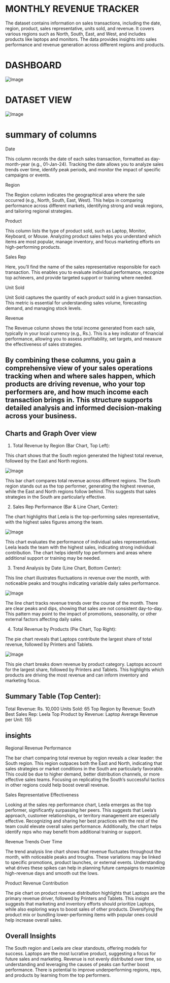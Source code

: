 
# MONTHLY REVENUE TRACKER


The dataset contains information on sales transactions, including the date, region, product, sales representative, units sold, and revenue. It covers various regions such as North, South, East, and West, and includes products like laptops and monitors. The data provides insights into sales performance and revenue generation across different regions and products.

# DASHBOARD
![Image](https://github.com/user-attachments/assets/4a7cb40c-7030-4626-95e5-e9cc9ac297bf)



# DATASET VIEW

![Image](https://github.com/user-attachments/assets/ffe2b663-e052-4efd-a0b9-0a1c04ef3fa6)

# summary of columns

Date

This column records the date of each sales transaction, formatted as day-month-year (e.g., 01-Jan-24). Tracking the date allows you to analyze sales trends over time, identify peak periods, and monitor the impact of specific campaigns or events.

Region

The Region column indicates the geographical area where the sale occurred (e.g., North, South, East, West). This helps in comparing performance across different markets, identifying strong and weak regions, and tailoring regional strategies.

Product

This column lists the type of product sold, such as Laptop, Monitor, Keyboard, or Mouse. Analyzing product sales helps you understand which items are most popular, manage inventory, and focus marketing efforts on high-performing products.

Sales Rep

Here, you’ll find the name of the sales representative responsible for each transaction. This enables you to evaluate individual performance, recognize top achievers, and provide targeted support or training where needed.

Unit Sold

Unit Sold captures the quantity of each product sold in a given transaction. This metric is essential for understanding sales volume, forecasting demand, and managing stock levels.

Revenue

The Revenue column shows the total income generated from each sale, typically in your local currency (e.g., Rs.). This is a key indicator of financial performance, allowing you to assess profitability, set targets, and measure the effectiveness of sales strategies.

## By combining these columns, you gain a comprehensive view of your sales operations tracking when and where sales happen, which products are driving revenue, who your top performers are, and how much income each transaction brings in. This structure supports detailed analysis and informed decision-making across your business.

## Charts and Graph Over view
1. Total Revenue by Region (Bar Chart, Top Left):

This chart shows that the South region generated the highest total revenue, followed by the East and North regions.

![Image](https://github.com/user-attachments/assets/6295dc08-1185-44c7-affe-866e72552df6)

This bar chart compares total revenue across different regions. The South region stands out as the top performer, generating the highest revenue, while the East and North regions follow behind. This suggests that sales strategies in the South are particularly effective.



2. Sales Rep Performance (Bar & Line Chart, Center):

The chart highlights that Leela is the top-performing sales representative, with the highest sales figures among the team.


![Image](https://github.com/user-attachments/assets/c1fd3117-c45c-4b9a-a0e1-7874c9716790)

This chart evaluates the performance of individual sales representatives. Leela leads the team with the highest sales, indicating strong individual contribution. The chart helps identify top performers and areas where additional support or training may be needed.


3. Trend Analysis by Date (Line Chart, Bottom Center):

This line chart illustrates fluctuations in revenue over the month, with noticeable peaks and troughs indicating variable daily sales performance.

![Image](https://github.com/user-attachments/assets/04984de9-8c36-4e7e-9eb1-a5a16f300675)

The line chart tracks revenue trends over the course of the month. There are clear peaks and dips, showing that sales are not consistent day-to-day. This pattern may point to the impact of promotions, seasonality, or other external factors affecting daily sales.


4. Total Revenue by Products (Pie Chart, Top Right):

The pie chart reveals that Laptops contribute the largest share of total revenue, followed by Printers and Tablets.

![Image](https://github.com/user-attachments/assets/83129c8e-fd6e-41df-89a7-fd380dfe3c25)


This pie chart breaks down revenue by product category. Laptops account for the largest share, followed by Printers and Tablets. This highlights which products are driving the most revenue and can inform inventory and marketing focus.


## Summary Table (Top Center):

Total Revenue: Rs. 10,000
Units Sold: 65
Top Region by Revenue: South
Best Sales Rep: Leela
Top Product by Revenue: Laptop
Average Revenue per Unit: 155


## insights

Regional Revenue Performance

The bar chart comparing total revenue by region reveals a clear leader: the South region. This region outpaces both the East and North, indicating that sales strategies or market conditions in the South are particularly favorable. This could be due to higher demand, better distribution channels, or more effective sales teams. Focusing on replicating the South’s successful tactics in other regions could help boost overall revenue.

Sales Representative Effectiveness

Looking at the sales rep performance chart, Leela emerges as the top performer, significantly surpassing her peers. This suggests that Leela’s approach, customer relationships, or territory management are especially effective. Recognizing and sharing her best practices with the rest of the team could elevate overall sales performance. Additionally, the chart helps identify reps who may benefit from additional training or support.

Revenue Trends Over Time

The trend analysis line chart shows that revenue fluctuates throughout the month, with noticeable peaks and troughs. These variations may be linked to specific promotions, product launches, or external events. Understanding what drives these spikes can help in planning future campaigns to maximize high-revenue days and smooth out the lows.

Product Revenue Contribution

The pie chart on product revenue distribution highlights that Laptops are the primary revenue driver, followed by Printers and Tablets. This insight suggests that marketing and inventory efforts should prioritize Laptops, while also exploring ways to boost sales of other products. Diversifying the product mix or bundling lower-performing items with popular ones could help increase overall sales.

## Overall Insights

The South region and Leela are clear standouts, offering models for success.
Laptops are the most lucrative product, suggesting a focus for future sales and marketing.
Revenue is not evenly distributed over time, so understanding and leveraging the causes of peaks can further boost performance.
There is potential to improve underperforming regions, reps, and products by learning from the top performers.


